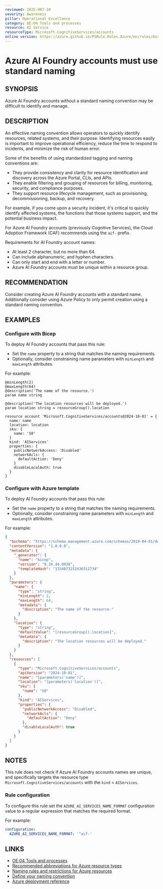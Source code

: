 ```yaml
---
reviewed: 2025-007-10
severity: Awareness
pillar: Operational Excellence
category: OE:04 Tools and processes
resource: AI Service
resourceType: Microsoft.CognitiveServices/accounts
online version: https://azure.github.io/PSRule.Rules.Azure/en/rules/Azure.AI.FoundryNaming/
---
```


# Azure AI Foundry accounts must use standard naming

## SYNOPSIS

Azure AI Foundry accounts without a standard naming convention may be difficult to identify and manage.

## DESCRIPTION

An effective naming convention allows operators to quickly identify resources, related systems, and their purpose.
Identifying resources easily is important to improve operational efficiency, reduce the time to respond to incidents,
and minimize the risk of human error.

Some of the benefits of using standardized tagging and naming conventions are:

- They provide consistency and clarity for resource identification and discovery across the Azure Portal, CLIs, and APIs.
- They enable filtering and grouping of resources for billing, monitoring, security, and compliance purposes.
- They support resource lifecycle management, such as provisioning, decommissioning, backup, and recovery.

For example, if you come upon a security incident, it's critical to quickly identify affected systems,
the functions that those systems support, and the potential business impact.

For Azure AI Foundry accounts (previously Cognitive Services),
the Cloud Adoption Framework (CAF) recommends using the `aif-` prefix.

Requirements for AI Foundry account names:

- At least 2 character, but no more than 64.
- Can include alphanumeric, and hyphen characters.
- Can only start and end with a letter or number.
- Azure AI Foundry accounts must be unique within a resource group.

## RECOMMENDATION

Consider creating Azure AI Foundry accounts with a standard name.
Additionally consider using Azure Policy to only permit creation using a standard naming convention.

## EXAMPLES

### Configure with Bicep

To deploy AI Foundry accounts that pass this rule:

- Set the `name` property to a string that matches the naming requirements.
- Optionally, consider constraining name parameters with `minLength` and `maxLength` attributes.

For example:

```bicep
@minLength(2)
@maxLength(64)
@description('The name of the resource.')
param name string

@description('The location resources will be deployed.')
param location string = resourceGroup().location

resource account 'Microsoft.CognitiveServices/accounts@2024-10-01' = {
  name: name
  location: location
  sku: {
    name: 'S0'
  }
  kind: 'AIServices'
  properties: {
    publicNetworkAccess: 'Disabled'
    networkAcls: {
      defaultAction: 'Deny'
    }
    disableLocalAuth: true
  }
}
```

<!-- external:avm avm/res/cognitive-services/account name -->

### Configure with Azure template

To deploy AI Foundry accounts that pass this rule:

- Set the `name` property to a string that matches the naming requirements.
- Optionally, consider constraining name parameters with `minLength` and `maxLength` attributes.

For example:

```json
{
  "$schema": "https://schema.management.azure.com/schemas/2019-04-01/deploymentTemplate.json#",
  "contentVersion": "1.0.0.0",
  "metadata": {
    "_generator": {
      "name": "bicep",
      "version": "0.34.44.8038",
      "templateHash": "1334073252436312734"
    }
  },
  "parameters": {
    "name": {
      "type": "string",
      "minLength": 2,
      "maxLength": 64,
      "metadata": {
        "description": "The name of the resource."
      }
    },
    "location": {
      "type": "string",
      "defaultValue": "[resourceGroup().location]",
      "metadata": {
        "description": "The location resources will be deployed."
      }
    }
  },
  "resources": [
    {
      "type": "Microsoft.CognitiveServices/accounts",
      "apiVersion": "2024-10-01",
      "name": "[parameters('name')]",
      "location": "[parameters('location')]",
      "sku": {
        "name": "S0"
      },
      "kind": "AIServices",
      "properties": {
        "publicNetworkAccess": "Disabled",
        "networkAcls": {
          "defaultAction": "Deny"
        },
        "disableLocalAuth": true
      }
    }
  ]
}
```

## NOTES

This rule does not check if Azure AI Foundry accounts names are unique,
and specifically targets the resource type `Microsoft.CognitiveServices/accounts` with the `kind` = `AIServices`.

<!-- caf:note name-format -->

### Rule configuration

<!-- module:config rule AZURE_AI_SERVICES_NAME_FORMAT -->

To configure this rule set the `AZURE_AI_SERVICES_NAME_FORMAT` configuration value to a regular expression
that matches the required format.

For example:

```yaml
configuration:
  AZURE_AI_SERVICES_NAME_FORMAT: '^aif-'
```

## LINKS

- [OE:04 Tools and processes](https://learn.microsoft.com/azure/well-architected/operational-excellence/tools-processes)
- [Recommended abbreviations for Azure resource types](https://learn.microsoft.com/azure/cloud-adoption-framework/ready/azure-best-practices/resource-abbreviations)
- [Naming rules and restrictions for Azure resources](https://learn.microsoft.com/azure/azure-resource-manager/management/resource-name-rules)
- [Define your naming convention](https://learn.microsoft.com/azure/cloud-adoption-framework/ready/azure-best-practices/resource-naming)
- [Azure deployment reference](https://learn.microsoft.com/azure/templates/microsoft.cognitiveservices/accounts)
